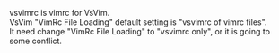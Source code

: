 vsvimrc is vimrc for VsVim. <br>
VsVim "VimRc File Loading" default setting is "vsvimrc of vimrc files". <br>
It need change "VimRc File Loading" to "vsvimrc only", or it is going to some conflict.